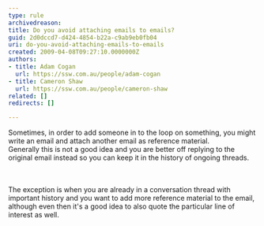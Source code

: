 ```yaml
---
type: rule
archivedreason: 
title: Do you avoid attaching emails to emails?
guid: 2d0dccd7-d424-4854-b22a-c9ab9eb0fb04
uri: do-you-avoid-attaching-emails-to-emails
created: 2009-04-08T09:27:10.0000000Z
authors:
- title: Adam Cogan
  url: https://ssw.com.au/people/adam-cogan
- title: Cameron Shaw
  url: https://ssw.com.au/people/cameron-shaw
related: []
redirects: []

---
```



Sometimes, in order to add someone in to the loop on something, you might write an email and attach another email as reference material. <br>
Generally this is not a good idea and you are better off replying to the original email instead so you can keep it in the history of ongoing threads.

<br><excerpt class='endintro'></excerpt><br>
The exception is when you are already in a conversation thread with important history and you want to add more reference material to the email, although even then it's a good idea to also quote the particular line of interest as well.



